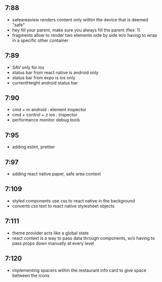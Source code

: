 ## 7:88

- safeareaview renders content only within the device that is deemed "safe"
- hey fill your parent, make sure you always fill the parent (flex: 1)
- fragments allow to render two elements side by side w/o having to wrap in a specific other container

## 7:89

- SAV only for ios
- status bar from react native is android only
- status bar from expo is ios only
- currentHeight android status bar

## 7:90

- cmd + m android : element inspector
- cmd + control + z ios : inspector
- performance monitor debug tools

## 7:95

- adding eslint, prettier

## 7:97

- adding react native paper, safe area context

## 7:109

- styled components use css to react native in the background
- converts css text to react native stylesheet objects

## 7:111

- theme provider acts like a global state
- react context is a way to pass data through components, w/o having to pass props down manually at every level

## 7:120

- implementing spacers within the restaurant info card to give space between the icons
